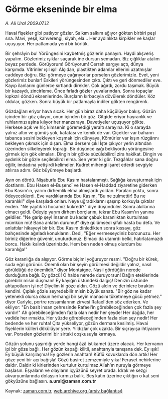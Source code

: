 # Görme ekseninde bir elma

*A. Ali Ural 2009.07.12*

<tr><td class="metin" colspan="2" style="padding-top: 20px; padding-left: 5px; padding-right: 10px;">Havai fişekler gibi patlıyor gözler. Salkım salkım ağıyor gökten birbiri peşi sıra. Mavi, yeşil, kahverengi, siyah, ela... Her aydınlıkta kirpikler ve kaşlar uçuşuyor. Her patlamada yeni bir körlük.</td></tr><tr><td class="metin" colspan="2" style="padding-top: 20px; padding-left: 5px; padding-right: 10px;"><p>Bir şehrâyin bu! Yörüngesini kaybetmiş gözlerin panayırı. Haydi alışveriş yapalım. Gözlerimiz ışıklar saçarak ine dursun semadan. Biz çığlıklar atalım beyaz perdede. Görüyorum! Görüyorum! Cerrah sargıyı açtı, dünya karşımda. Vitrinler ışıl ışıl! Alçıdan, plastikten adamlar ellerini uzatmışlar caddeye doğru. Bizi görmeye çağırıyorlar porselen gözlerimizle. Evet, yeni gözlerimiz bunlar! Eskileri yörüngesinden çıktı. Çıktı ve geri dönmediler eve. Kayıp ilanlarını günlerce sırtlandı direkler. Çok ağırdı, zordu taşımak. Büyük bir kazaydı, zincirleme. Önce fırladı gözler yuvalarından. Sonra topaçlar kıpkızıl döndü eksenlerinde. Burçların kırbacıyla dövülerek döndüler. Köz oldular, gözken. Sonra büyük bir patlamayla indiler gökten rengârenk.
<p>Gözdağları eriyor hava sıcak. Her gün biraz daha küçülüyor bakış. Gözün içinden bir göz çıkıyor, onun içinden bir göz. Gitgide eriyor hayranlık ve ruhlarımızı aşina kılıyor her manzaraya. Davetiyeler uçuşuyor gökte. Herkese açık ve hiç kimsenin göremediği yeraltı sarayına. Ki o sarayda yalnız altın ve gümüş yok, kafatası ve kemik de var. Çiçekler var baharın tabanca sesini bekleyen koşmak için dünyaya. Kömürler var kışın rüzgârını bekleyen çıkmak için dışarı. Elma dersem çık! İşte çıkıyor yerin altından üzerinden silkeleyerek toprağı. Bir düşünce ışığı bekliyordu yörüngesine girmek için gök elmaları. Dingin bir gökte süzülebilirdi zira hakikat. Dingin ve aydınlık bir gözle seçilebilirdi elma. Sen yeter ki gör. Tezgâhlar sana doğru eğilir, imdadına yetişirdi kelimeler. Kudret mihengi işaret ederdi sevgiyle atılırsa adım. Göz büyümeye başlardı.
<p>Ayın on dördü. Nişaburlu Ebu Kasım hastalanmıştı. Sağlığa kavuşturmak için dostlarını. Ebu Hasen el-Buşencî ve Hasen el-Haddad ziyaretine giderken Ebu Kasım'ın, yarım dirhemlik elma almışlardı yoldan. Paraları yoktu, sonra ödeyeceklerdi. Eve vardıklarında Ebu Kasım, "Bu ne zulmettir! Bu ne karanlık!" diye karşıladı onları. Neye uğradıklarını şaşırıp korkuyla çıktılar evden. "Ne yaptık ki hocamız kükredi?" diye düşündüler. Sonra akıllarına elmacı geldi. Ödeyip yarım dirhem borçlarını, tekrar Ebu Kasım'ın yanına geldiler. "Ne garip şey! İnsanın bu kadar çabuk karanlıktan kurtulması mümkün mü! Bana anlatın durumu!" diye gülümsedi şifalı hasta bu defa. Ve anlattılar hikayeyi bir bir. Ebu Kasım dinledikten sonra kıssayı, göz bahçesinde ağırladı konuklarını. Dedi, "Eğer vermeseydiniz borcunuzu. Her biriniz diğerine güvenir, unuturdunuz. Elmacı da utanırdı belki, hatırlatamazdı borcu. Hakkı kalırdı üzerinizde. Hem ben neden olmuş olurdum bu karanlığa!"
<p>Göz karanlığa da alışıyor. Görme biçimi yoğuruyor resmi. "Doğru bir kürek, suda eğri görünür. Önemli olan bir şeyin görülmesi değildir yalnız, nasıl görüldüğü de önemlidir." diyor Montaigne. Nasıl gördüğün nerede durduğuna bağlı. Ey gözcü! O halde nerede duruyorsun! Dağın eteklerinde görebilir misin düşmanı! Ey kayığın üstündeki dalgıç! Denizin üstünde ahtapotların işi ne! Diyelim ki göze aldın. Gözü aldın ve derinlere bıraktın kendini. Çıplak gözle seyredebilir misin büyük sanatı. "Bir göz ne kadar yetenekli olursa olsun herhangi bir şeyin manasını tüketmeye gücü yetmez." diyor Carlyle, portre ressamlarının zirvesi Rafael'den söz ederken. Ve ekliyor: "En basit insan çehresinde Rafael'in görebileceğinden çok fazla şey vardır!" Ah görebileceğimden fazla olan nedir her şeyde! Her dağda, her vadide her ırmakta. Her yüzde görebileceğimden fazla olan şey nedir! Her bedende ve her ruhta! Çıta yükseliyor, gözün dermanı kesilmiş. Havai fişeklerin külleri dökülüyor yere. Yıldızlar çok uzakta. Bir sıçrayışa ihtiyacım var. Porselen gözlerimi bir sirtaki coşkusuyla kırmaya. 
<p>Gözün yolunu şaşırdığı yerde hangi âzâ istikamet üzere olacak. Her kervanın ipi bir göze bağlı. Her gözün kapağı kilitli, anahtarıyla tanışana dek. Ey ışık! Ey büyük karşılaşma! Ey gözlerin anahtarı! Küflü kovuklarda dön artık! Her göze yeni bir açı bağışla! Gözü basiret zemzemiyle yıka! Feraset nehirlerine daldır. Daldır ki kirlerinden kurtulur kurtulmaz Allah'ın nuruyla görmeye başlasın. Eşyaların ve olayların içyüzünü seyret orada. İdrak ve sezgi akvaryumlarında dolaşsın kırmızı balık. Beş katın üzerine çıktığın o kat seni gökyüzüne bağlasın. <b>a.ural@zaman.com.tr</b><br/></p></p></p></p></p></td></tr>

Kaynak: [zaman.com.tr](http://zaman.com.tr/yazar.do?yazino=868377), [web.archive.org (arşiv bağlantısı)](http://web.archive.org/web/20090721153144/http://www.zaman.com.tr:80/yazar.do?yazino=868377)
